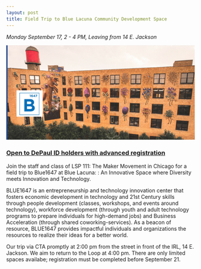 ```yaml
---
layout: post
title: Field Trip to Blue Lacuna Community Development Space
---
```


*Monday September 17, 2 - 4 PM, Leaving from 14 E. Jackson*

![flyer](/images/blue-lacuna.png "blue-lacuna.png")

### [Open to DePaul ID holders with advanced registration](https://www.eventbrite.com/e/field-trip-to-pumping-station-one-chicagos-oldest-and-largest-hackerspace-tickets-49711986891)
 
Join the staff and class of LSP 111: The Maker Movement in Chicago for a field trip to Blue1647 at Blue Lacuna: : An Innovative Space where Diversity meets Innovation and Technology.

BLUE1647 is an entrepreneurship and technology innovation center that fosters economic development in technology and 21st Century skills through people development (classes, workshops, and events around technology), workforce development (through youth and adult technology programs to prepare individuals for high-demand jobs) and Business Acceleration (through shared coworking-services). As a beacon of resource, BLUE1647 provides impactful individuals and organizations the resources to realize their ideas for a better world.

Our trip via CTA promptly at 2:00 pm from the street in front of the IRL, 14 E. Jackson. We aim to return to the Loop at 4:00 pm. There are only limited spaces availabe; registration must be completed before September 21.
